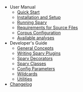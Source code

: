 - User Manual
    - [Quick Start](user-manual/quick-start.md)
    - [Installation and Setup](user-manual/installation-and-setup.md)
    - [Running Sparv](user-manual/running-sparv.md)
    - [Requirements for Source Files](user-manual/requirements-for-source-files.md)
    - [Corpus Configuration](user-manual/corpus-configuration.md)
    - [Available analyses](user-manual/available-analyses.md)
- Developer's Guide
    - [General Concepts](developers-guide/general-concepts.md)
    - [Writing Sparv Plugins](developers-guide/writing-sparv-plugins.md)
    - [Sparv Decorators](developers-guide/sparv-decorators.md)
    - [Sparv Classes](developers-guide/sparv-classes.md)
    - [Config Parameters](developers-guide/config-parameters.md)
    - [Wildcards](developers-guide/wildcards.md)
    - [Utilities](developers-guide/utilities.md)
- [Changelog](CHANGELOG.md)
